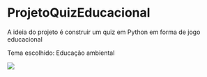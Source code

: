 # ProjetoQuizEducacional

<p> A ideia do projeto é construir um quiz em Python em forma de jogo educacional </p>

<p> Tema escolhido: Educação ambiental </p>

<p align="left">
<img src="http://img.shields.io/static/v1?label=STATUS&message=EM%20DESENVOLVIMENTO&color=GREEN&style=for-the-badge"/>
</p>
